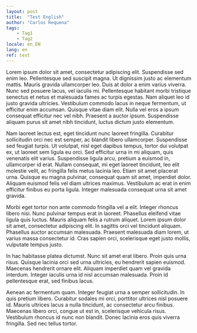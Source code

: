 ```yaml
---
layout: post
title:  "Test English"
author: "Carlos Requena"
tags: 
    - Tag1
    - Tag2
locale: en_EN
lang: en
ref: test
---
```




Lorem ipsum dolor sit amet, consectetur adipiscing elit. Suspendisse sed enim leo. Pellentesque sed suscipit magna. Ut dignissim justo ac elementum mattis. Mauris gravida ullamcorper leo. Duis at dolor a enim varius viverra. Nunc sed posuere lacus, vel iaculis mi. Pellentesque habitant morbi tristique senectus et netus et malesuada fames ac turpis egestas. Nam aliquet leo id justo gravida ultricies. Vestibulum commodo lacus in neque fermentum, ut efficitur enim accumsan. Quisque vitae diam elit. Nulla vel eros a ipsum consequat efficitur nec vel nibh. Praesent a auctor ipsum. Suspendisse aliquam purus sit amet nibh tincidunt, luctus dictum justo elementum.

Nam laoreet lectus est, eget tincidunt nunc laoreet fringilla. Curabitur sollicitudin orci nec est semper, ac blandit libero ullamcorper. Suspendisse sed feugiat turpis. Ut volutpat, nisl eget dapibus tempus, tortor dui volutpat ex, ut laoreet sem ligula eu orci. Sed efficitur urna in mi aliquam, quis venenatis elit varius. Suspendisse ligula arcu, pretium a euismod in, ullamcorper id erat. Nullam consequat, mi eget laoreet tincidunt, leo elit molestie velit, ac fringilla felis metus lacinia leo. Etiam sit amet placerat urna. Quisque eu magna pulvinar, consequat quam sit amet, imperdiet dolor. Aliquam euismod felis vel diam ultrices maximus. Vestibulum ac erat in enim efficitur finibus eu porta ligula. Integer malesuada consequat urna sit amet gravida.

Morbi eget tortor non ante commodo fringilla vel a elit. Integer rhoncus libero nisi. Nunc pulvinar tempus erat in laoreet. Phasellus eleifend vitae ligula quis luctus. Mauris aliquam felis a rutrum aliquet. Lorem ipsum dolor sit amet, consectetur adipiscing elit. In sagittis orci vel tincidunt aliquam. Phasellus auctor accumsan malesuada. Praesent malesuada diam lorem, ut varius massa consectetur id. Cras sapien orci, scelerisque eget justo mollis, vulputate tempus justo.

In hac habitasse platea dictumst. Nunc sit amet erat libero. Proin quis urna risus. Quisque lacinia orci sed urna ultricies, eu hendrerit sapien euismod. Maecenas hendrerit ornare elit. Aliquam imperdiet quam vel gravida interdum. Integer iaculis urna id nisl accumsan malesuada. Proin id pellentesque erat, sed finibus lacus.

Aenean ac fermentum quam. Integer feugiat urna a semper sollicitudin. In quis pretium libero. Curabitur sodales mi orci, porttitor ultrices nisl posuere id. Mauris ultrices lacus a nulla tincidunt, ac consectetur arcu finibus. Maecenas libero orci, congue ut est in, scelerisque vehicula risus. Vestibulum rhoncus id nunc non blandit. Donec lacinia eros quis viverra fringilla. Sed nec tellus tortor. 

